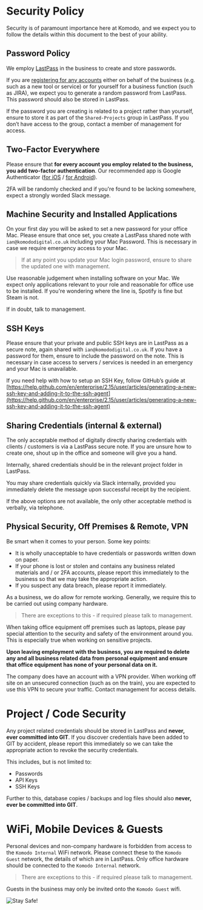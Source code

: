 # Security Policy

Security is of paramount importance here at Komodo, and we expect you to follow the details within this document to the best of your ability. 

## Password Policy

We employ [LastPass](https://lastpass.com/?ac=1&lpnorefresh=1) in the business to create and store passwords. 

If you are [registering for any accounts](where-is.md) either on behalf of the business (e.g. such as a new tool or service) or for yourself for a business function (such as JIRA), we expect you to generate a random password from LastPass. This password should also be stored in LastPass.

If the password you are creating is related to a project rather than yourself, ensure to store it as part of the `Shared-Projects` group in LastPass. If you don’t have access to the group, contact a member of management for access.

## Two-Factor Everywhere

Please ensure that **for every account you employ related to the business, you add two-factor authentication**. Our recommended app is Google Authenticator ([for iOS](https://apps.apple.com/us/app/google-authenticator/id388497605) / [for Android](https://play.google.com/store/apps/details?id=com.google.android.apps.authenticator2&hl=en_GB)).

2FA will be randomly checked and if you're found to be lacking somewhere, expect a strongly worded Slack message.

## Machine Security and Installed Applications

On your first day you will be asked to set a new password for your office Mac. Please ensure that once set, you create a LastPass shared note with `ian@komododigital.co.uk` including your Mac Password. This is necessary in case we require emergency access to your Mac.

>If at any point you update your Mac login password, ensure to share the updated one with management.

Use reasonable judgement when installing software on your Mac. We expect only applications relevant to your role and reasonable for office use to be installed. If you're wondering where the line is, Spotify is fine but Steam is not. 

If in doubt, talk to management.

## SSH Keys

Please ensure that your private and public SSH keys are in LastPass as a secure note, again shared with `ian@komododigital.co.uk`. If you have a password for them, ensure to include the password on the note. This is necessary in case access to servers / services is needed in an emergency and your Mac is unavailable.

If you need help with how to setup an SSH Key, follow GitHub’s guide at [https://help.github.com/en/enterprise/2.15/user/articles/generating-a-new-ssh-key-and-adding-it-to-the-ssh-agent](https://help.github.com/en/enterprise/2.15/user/articles/generating-a-new-ssh-key-and-adding-it-to-the-ssh-agent)

## Sharing Credentials (internal & external)

The only acceptable method of digitally directly sharing credentials with clients / customers is via a LastPass secure note. If you are unsure how to create one, shout up in the office and someone will give you a hand.

Internally, shared credentials should be in the relevant project folder in LastPass.

You may share credentials quickly via Slack internally, provided you immediately delete the message upon successful receipt by the recipient.

If the above options are not available, the only other acceptable method is verbally, via telephone.

## Physical Security, Off Premises & Remote, VPN

Be smart when it comes to your person. Some key points:

 - It is wholly unacceptable to have credentials or passwords written down on paper.
 - If your phone is lost or stolen and contains any business related materials and / or 2FA accounts, please report this immediately to the business so that we may take the appropriate action.
 - If you suspect any data breach, please report it immediately.

As a business, we do allow for remote working. Generally, we require this to be carried out using company hardware. 

>There are exceptions to this - if required please talk to management. 

When taking office equipment off premises such as laptops, please pay special attention to the security and safety of the environment around you. This is especially true when working on sensitive projects.

**Upon leaving employment with the business, you are required to delete any and all business related data from personal equipment and ensure that office equipment has none of your personal data on it.**

The company does have an account with a VPN provider. When working off site on an unsecured connection (such as on the train), you are expected to use this VPN to secure your traffic. Contact management for access details.

# Project / Code Security

Any project related credentials should be stored in LastPass and **never, ever committed into GIT**. If you discover credentials have been added to GIT by accident, please report this immediately so we can take the appropriate action to revoke the security credentials.

This includes, but is not limited to:

 - Passwords
 - API Keys
 - SSH Keys

Further to this, database copies / backups and log files should also **never, ever be committed into GIT**.

# WiFi, Mobile Devices & Guests

Personal devices and non-company hardware is forbidden from access to the `Komodo Internal` WiFi network. Please connect these to the `Komodo Guest` network, the details of which are in LastPass. Only office hardware should be connected to the `Komodo Internal` network.

>There are exceptions to this - if required please talk to management. 

Guests in the business may only be invited onto the `Komodo Guest` wifi.
 
![Stay Safe!](https://media1.giphy.com/media/10NPdN6z9vTYWI/giphy.gif?cid=790b761106092607fbe460f87b32b5b306647c48518e3716&rid=giphy.gif)

